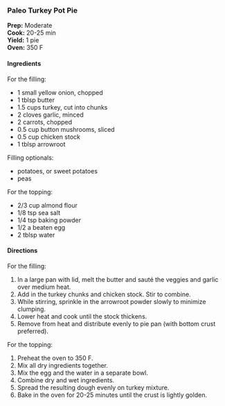 ### Paleo Turkey Pot Pie

**Prep:** Moderate<br>
**Cook:** 20-25 min<br>
**Yield:** 1 pie<br>
**Oven:** 350 F

#### Ingredients
For the filling:
* 1 small yellow onion, chopped
* 1 tblsp butter
* 1.5 cups turkey, cut into chunks
* 2 cloves garlic, minced
* 2 carrots, chopped
* 0.5 cup button mushrooms, sliced
* 0.5 cup chicken stock 
* 1 tblsp arrowroot

Filling optionals:
* potatoes, or sweet potatoes
* peas

For the topping:
* 2/3 cup almond flour
* 1/8 tsp sea salt
* 1/4 tsp baking powder
* 1/2 a beaten egg
* 2 tblsp water

#### Directions
For the filling:
1. In a large pan with lid, melt the butter and sauté the veggies and garlic over medium heat.
2. Add in the turkey chunks and chicken stock. Stir to combine.
3. While stirring, sprinkle in the arrowroot powder slowly to minimize clumping.
4. Lower heat and cook until the stock thickens.
5. Remove from heat and distribute evenly to pie pan (with bottom crust preferred).

For the topping:
1. Preheat the oven to 350 F.
2. Mix all dry ingredients together.
3. Mix the egg and the water in a separate bowl.
4. Combine dry and wet ingredients.
5. Spread the resulting dough evenly on turkey mixture.
6. Bake in the oven for 20-25 minutes until the crust is lightly golden.
